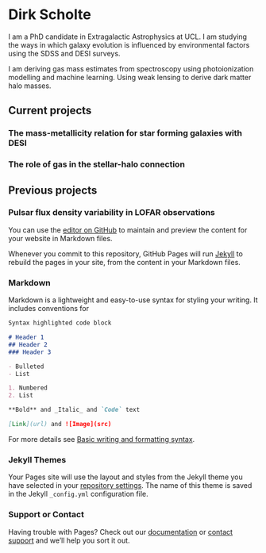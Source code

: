 # Dirk Scholte

I am a PhD candidate in Extragalactic Astrophysics at UCL. I am studying the ways in which galaxy evolution is influenced by environmental factors using the SDSS and DESI surveys.

I am deriving gas mass estimates from spectroscopy using photoionization modelling and machine learning. Using weak lensing to derive dark matter halo masses.

## Current projects

### The mass-metallicity relation for star forming galaxies with DESI

### The role of gas in the stellar-halo connection

## Previous projects

### Pulsar flux density variability in LOFAR observations


You can use the [editor on GitHub](https://github.com/dirkscholte/dirkscholte.github.io/edit/main/index.md) to maintain and preview the content for your website in Markdown files.

Whenever you commit to this repository, GitHub Pages will run [Jekyll](https://jekyllrb.com/) to rebuild the pages in your site, from the content in your Markdown files.

### Markdown

Markdown is a lightweight and easy-to-use syntax for styling your writing. It includes conventions for

```markdown
Syntax highlighted code block

# Header 1
## Header 2
### Header 3

- Bulleted
- List

1. Numbered
2. List

**Bold** and _Italic_ and `Code` text

[Link](url) and ![Image](src)
```

For more details see [Basic writing and formatting syntax](https://docs.github.com/en/github/writing-on-github/getting-started-with-writing-and-formatting-on-github/basic-writing-and-formatting-syntax).

### Jekyll Themes

Your Pages site will use the layout and styles from the Jekyll theme you have selected in your [repository settings](https://github.com/dirkscholte/dirkscholte.github.io/settings/pages). The name of this theme is saved in the Jekyll `_config.yml` configuration file.

### Support or Contact

Having trouble with Pages? Check out our [documentation](https://docs.github.com/categories/github-pages-basics/) or [contact support](https://support.github.com/contact) and we’ll help you sort it out.
